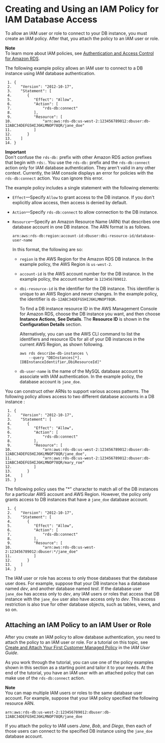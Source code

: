 # Creating and Using an IAM Policy for IAM Database Access<a name="UsingWithRDS.IAMDBAuth.IAMPolicy"></a>

To allow an IAM user or role to connect to your DB instance, you must create an IAM policy\. After that, you attach the policy to an IAM user or role\.

**Note**  
To learn more about IAM policies, see [Authentication and Access Control for Amazon RDS](UsingWithRDS.IAM.md)\.

The following example policy allows an IAM user to connect to a DB instance using IAM database authentication\.

```
 1. {
 2.    "Version": "2012-10-17",
 3.    "Statement": [
 4.       {
 5.          "Effect": "Allow",
 6.          "Action": [
 7.              "rds-db:connect"
 8.          ],
 9.          "Resource": [
10.              "arn:aws:rds-db:us-west-2:123456789012:dbuser:db-12ABC34DEFG5HIJ6KLMNOP78QR/jane_doe"
11.          ]
12.       }
13.    ]
14. }
```

**Important**  
Don't confuse the `rds-db:` prefix with other Amazon RDS action prefixes that begin with `rds:`\. You use the `rds-db:` prefix and the `rds-db:connect` action only for IAM database authentication\. They aren't valid in any other context\. 
Currently, the IAM console displays an error for policies with the `rds-db:connect` action\. You can ignore this error\.

The example policy includes a single statement with the following elements:
+ `Effect`—Specify `Allow` to grant access to the DB instance\. If you don't explicitly allow access, then access is denied by default\.
+ `Action`—Specify `rds-db:connect` to allow connection to the DB instance\.
+ `Resource`—Specify an Amazon Resource Name \(ARN\) that describes one database account in one DB instance\. The ARN format is as follows\.

  ```
  arn:aws:rds-db:region:account-id:dbuser:dbi-resource-id/database-user-name
  ```

  In this format, the following are so:
  + `region` is the AWS Region for the Amazon RDS DB instance\. In the example policy, the AWS Region is `us-west-2`\.
  + `account-id` is the AWS account number for the DB instance\. In the example policy, the account number is `123456789012`\.
  + `dbi-resource-id` is the identifier for the DB instance\. This identifier is unique to an AWS Region and never changes\. In the example policy, the identifier is `db-12ABC34DEFG5HIJ6KLMNOP78QR`\.

    To find a DB instance resource ID in the AWS Management Console for Amazon RDS, choose the DB instance you want, and then choose **Instance Actions**, **See Details**\. The **Resource ID** is shown in the **Configuration Details** section\.

    Alternatively, you can use the AWS CLI command to list the identifiers and resource IDs for all of your DB instances in the current AWS Region, as shown following\.

    ```
    aws rds describe-db-instances \
        --query "DBInstances[*].[DBInstanceIdentifier,DbiResourceId]"
    ```
  + `db-user-name` is the name of the MySQL database account to associate with IAM authentication\. In the example policy, the database account is `jane_doe`\.

You can construct other ARNs to support various access patterns\. The following policy allows access to two different database accounts in a DB instance :

```
 1. {
 2.    "Version": "2012-10-17",
 3.    "Statement": [
 4.       {
 5.          "Effect": "Allow",
 6.          "Action": [
 7.              "rds-db:connect"
 8.          ],
 9.          "Resource": [
10.              "arn:aws:rds-db:us-west-2:123456789012:dbuser:db-12ABC34DEFG5HIJ6KLMNOP78QR/jane_doe",
11.              "arn:aws:rds-db:us-west-2:123456789012:dbuser:db-12ABC34DEFG5HIJ6KLMNOP78QR/mary_roe"
12.          ]
13.       }
14.    ]
15. }
```

The following policy uses the "\*" character to match all of the DB instances for a particular AWS account and AWS Region\. However, the policy only grants access to DB instances that have a `jane_doe` database account\.

```
 1. {
 2.    "Version": "2012-10-17",
 3.    "Statement": [
 4.       {
 5.          "Effect": "Allow",
 6.          "Action": [
 7.              "rds-db:connect"
 8.          ],
 9.          "Resource": [
10.              "arn:aws:rds-db:us-west-2:123456789012:dbuser:*/jane_doe"
11.          ]
12.       }
13.    ]
14. }
```

The IAM user or role has access to only those databases that the database user does\. For example, suppose that your DB instance has a database named *dev*, and another database named *test*\. If the database user `jane_doe` has access only to *dev*, any IAM users or roles that access that DB instance with the `jane_doe` user also have access only to *dev*\. This access restriction is also true for other database objects, such as tables, views, and so on\.

## Attaching an IAM Policy to an IAM User or Role<a name="UsingWithRDS.IAMDBAuth.IAMPolicy.Attaching"></a>

After you create an IAM policy to allow database authentication, you need to attach the policy to an IAM user or role\. For a tutorial on this topic, see [ Create and Attach Your First Customer Managed Policy](http://docs.aws.amazon.com/IAM/latest/UserGuide/tutorial_managed-policies.html) in the *IAM User Guide*\.

As you work through the tutorial, you can use one of the policy examples shown in this section as a starting point and tailor it to your needs\. At the end of the tutorial, you have an IAM user with an attached policy that can make use of the `rds-db:connect` action\.

**Note**  
You can map multiple IAM users or roles to the same database user account\. For example, suppose that your IAM policy specified the following resource ARN\.  

```
arn:aws:rds-db:us-west-2:123456789012:dbuser:db-12ABC34DEFG5HIJ6KLMNOP78QR/jane_doe
```
If you attach the policy to IAM users *Jane*, *Bob*, and *Diego*, then each of those users can connect to the specified DB instance using the `jane_doe` database account\.